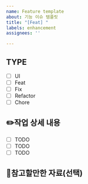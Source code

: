 ```yaml
---
name: Feature template
about: 기능 이슈 템플릿
title: "[Feat] "
labels: enhancement
assignees: ''

---
```


## TYPE
- [ ] UI
- [ ] Feat
- [ ] Fix
- [ ] Refactor
- [ ] Chore

## ✏️작업 상세 내용

- [ ] TODO
- [ ] TODO
- [ ] TODO

## 📖참고할만한 자료(선택)
